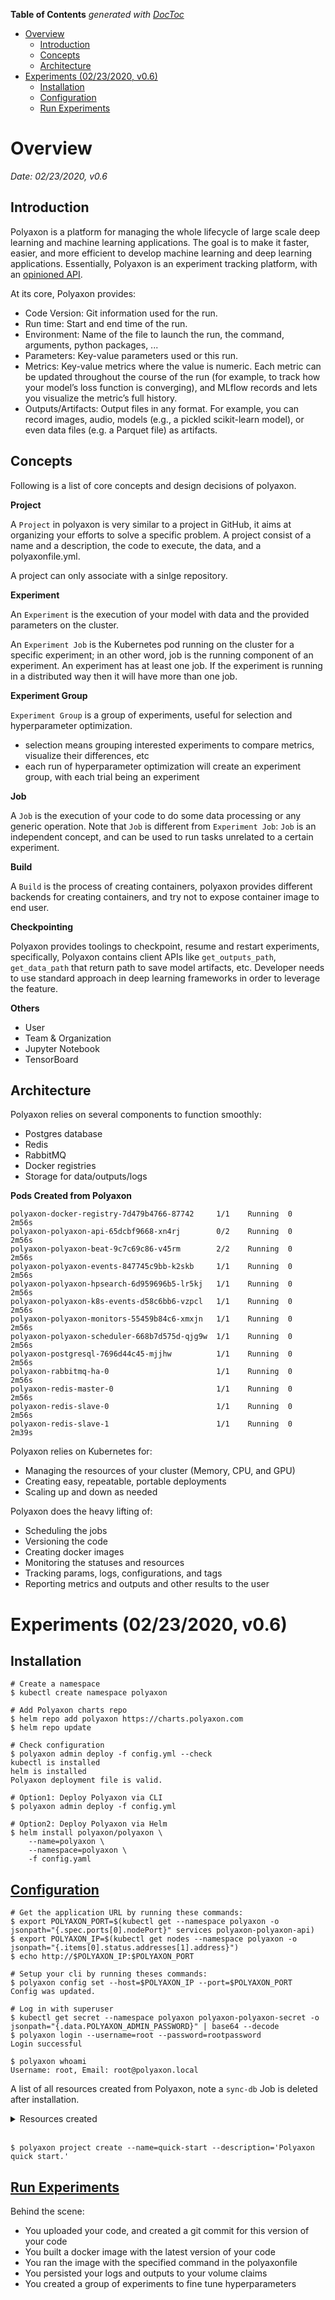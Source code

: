 <!-- START doctoc generated TOC please keep comment here to allow auto update -->
<!-- DON'T EDIT THIS SECTION, INSTEAD RE-RUN doctoc TO UPDATE -->
**Table of Contents**  *generated with [DocToc](https://github.com/thlorenz/doctoc)*

- [Overview](#overview)
  - [Introduction](#introduction)
  - [Concepts](#concepts)
  - [Architecture](#architecture)
- [Experiments (02/23/2020, v0.6)](#experiments-02232020-v06)
  - [Installation](#installation)
  - [Configuration](#configuration)
  - [Run Experiments](#run-experiments)

<!-- END doctoc generated TOC please keep comment here to allow auto update -->

# Overview

*Date: 02/23/2020, v0.6*

## Introduction

Polyaxon is a platform for managing the whole lifecycle of large scale deep learning and machine
learning applications. The goal is to make it faster, easier, and more efficient to develop machine
learning and deep learning applications. Essentially, Polyaxon is an experiment tracking platform,
with an [opinioned API](https://docs.polyaxon.com/references/polyaxon-tracking-api/).

At its core, Polyaxon provides:
- Code Version: Git information used for the run.
- Run time: Start and end time of the run.
- Environment: Name of the file to launch the run, the command, arguments, python packages, ...
- Parameters: Key-value parameters used or this run.
- Metrics: Key-value metrics where the value is numeric. Each metric can be updated throughout the course of the run (for example, to track how your model’s loss function is converging), and MLflow records and lets you visualize the metric’s full history.
- Outputs/Artifacts: Output files in any format. For example, you can record images, audio, models (e.g., a pickled scikit-learn model), or even data files (e.g. a Parquet file) as artifacts.

## Concepts

Following is a list of core concepts and design decisions of polyaxon.

**Project**

A `Project` in polyaxon is very similar to a project in GitHub, it aims at organizing your efforts
to solve a specific problem. A project consist of a name and a description, the code to execute,
the data, and a polyaxonfile.yml.

A project can only associate with a sinlge repository.

**Experiment**

An `Experiment` is the execution of your model with data and the provided parameters on the cluster.

An `Experiment Job` is the Kubernetes pod running on the cluster for a specific experiment; in an
other word, job is the running component of an experiment. An experiment has at least one job. If
the experiment is running in a distributed way then it will have more than one job.

**Experiment Group**

`Experiment Group` is a group of experiments, useful for selection and hyperparameter optimization.
- selection means grouping interested experiments to compare metrics, visualize their differences, etc
- each run of hyperparameter optimization will create an experiment group, with each trial being an experiment

**Job**

A `Job` is the execution of your code to do some data processing or any generic operation. Note that
`Job` is different from `Experiment Job`: `Job` is an independent concept, and can be used to run
tasks unrelated to a certain experiment.

**Build**

A `Build` is the process of creating containers, polyaxon provides different backends for creating
containers, and try not to expose container image to end user.

**Checkpointing**

Polyaxon provides toolings to checkpoint, resume and restart experiments, specifically, Polyaxon
contains client APIs like `get_outputs_path`, `get_data_path` that return path to save model
artifacts, etc. Developer needs to use standard approach in deep learning frameworks in order to
leverage the feature.

**Others**

- User
- Team & Organization
- Jupyter Notebook
- TensorBoard

## Architecture

Polyaxon relies on several components to function smoothly:
- Postgres database
- Redis
- RabbitMQ
- Docker registries
- Storage for data/outputs/logs

**Pods Created from Polyaxon**

```
polyaxon-docker-registry-7d479b4766-87742     1/1    Running  0         2m56s
polyaxon-polyaxon-api-65dcbf9668-xn4rj        0/2    Running  0         2m56s
polyaxon-polyaxon-beat-9c7c69c86-v45rm        2/2    Running  0         2m56s
polyaxon-polyaxon-events-847745c9bb-k2skb     1/1    Running  0         2m56s
polyaxon-polyaxon-hpsearch-6d959696b5-lr5kj   1/1    Running  0         2m56s
polyaxon-polyaxon-k8s-events-d58c6bb6-vzpcl   1/1    Running  0         2m56s
polyaxon-polyaxon-monitors-55459b84c6-xmxjn   1/1    Running  0         2m56s
polyaxon-polyaxon-scheduler-668b7d575d-qjg9w  1/1    Running  0         2m56s
polyaxon-postgresql-7696d44c45-mjjhw          1/1    Running  0         2m56s
polyaxon-rabbitmq-ha-0                        1/1    Running  0         2m56s
polyaxon-redis-master-0                       1/1    Running  0         2m56s
polyaxon-redis-slave-0                        1/1    Running  0         2m56s
polyaxon-redis-slave-1                        1/1    Running  0         2m39s
```

Polyaxon relies on Kubernetes for:
- Managing the resources of your cluster (Memory, CPU, and GPU)
- Creating easy, repeatable, portable deployments
- Scaling up and down as needed

Polyaxon does the heavy lifting of:
- Scheduling the jobs
- Versioning the code
- Creating docker images
- Monitoring the statuses and resources
- Tracking params, logs, configurations, and tags
- Reporting metrics and outputs and other results to the user

# Experiments (02/23/2020, v0.6)

## Installation

```
# Create a namespace
$ kubectl create namespace polyaxon

# Add Polyaxon charts repo
$ helm repo add polyaxon https://charts.polyaxon.com
$ helm repo update

# Check configuration
$ polyaxon admin deploy -f config.yml --check
kubectl is installed
helm is installed
Polyaxon deployment file is valid.

# Option1: Deploy Polyaxon via CLI
$ polyaxon admin deploy -f config.yml

# Option2: Deploy Polyaxon via Helm
$ helm install polyaxon/polyaxon \
    --name=polyaxon \
    --namespace=polyaxon \
    -f config.yaml
```

## [Configuration](https://docs.polyaxon.com/configuration/introduction/)

```
# Get the application URL by running these commands:
$ export POLYAXON_PORT=$(kubectl get --namespace polyaxon -o jsonpath="{.spec.ports[0].nodePort}" services polyaxon-polyaxon-api)
$ export POLYAXON_IP=$(kubectl get nodes --namespace polyaxon -o jsonpath="{.items[0].status.addresses[1].address}")
$ echo http://$POLYAXON_IP:$POLYAXON_PORT

# Setup your cli by running theses commands:
$ polyaxon config set --host=$POLYAXON_IP --port=$POLYAXON_PORT
Config was updated.

# Log in with superuser
$ kubectl get secret --namespace polyaxon polyaxon-polyaxon-secret -o jsonpath="{.data.POLYAXON_ADMIN_PASSWORD}" | base64 --decode
$ polyaxon login --username=root --password=rootpassword
Login successful

$ polyaxon whoami
Username: root, Email: root@polyaxon.local
```

A list of all resources created from Polyaxon, note a `sync-db` Job is deleted after installation.

<details><summary>Resources created</summary><p>

```
$ helm status polyaxon
LAST DEPLOYED: Thu Jan 23 14:10:09 2020
NAMESPACE: polyaxon
STATUS: DEPLOYED

RESOURCES:
==> v1/ConfigMap
NAME                             DATA  AGE
polyaxon-docker-registry-config  1     2m57s
polyaxon-polyaxon-config         82    2m57s
polyaxon-rabbitmq-ha             2     2m57s
polyaxon-redis                   3     2m57s
polyaxon-redis-health            6     2m57s

==> v1/Deployment
NAME                          READY  UP-TO-DATE  AVAILABLE  AGE
polyaxon-docker-registry      1/1    1           1          2m56s
polyaxon-polyaxon-api         0/1    1           0          2m56s
polyaxon-polyaxon-beat        1/1    1           1          2m56s
polyaxon-polyaxon-events      1/1    1           1          2m56s
polyaxon-polyaxon-hpsearch    1/1    1           1          2m56s
polyaxon-polyaxon-k8s-events  1/1    1           1          2m56s
polyaxon-polyaxon-monitors    1/1    1           1          2m56s
polyaxon-polyaxon-scheduler   1/1    1           1          2m56s

==> v1/Pod(related)
NAME                                          READY  STATUS   RESTARTS  AGE
polyaxon-docker-registry-7d479b4766-87742     1/1    Running  0         2m56s
polyaxon-polyaxon-api-65dcbf9668-xn4rj        0/2    Running  0         2m56s
polyaxon-polyaxon-beat-9c7c69c86-v45rm        2/2    Running  0         2m56s
polyaxon-polyaxon-events-847745c9bb-k2skb     1/1    Running  0         2m56s
polyaxon-polyaxon-hpsearch-6d959696b5-lr5kj   1/1    Running  0         2m56s
polyaxon-polyaxon-k8s-events-d58c6bb6-vzpcl   1/1    Running  0         2m56s
polyaxon-polyaxon-monitors-55459b84c6-xmxjn   1/1    Running  0         2m56s
polyaxon-polyaxon-scheduler-668b7d575d-qjg9w  1/1    Running  0         2m56s
polyaxon-postgresql-7696d44c45-mjjhw          1/1    Running  0         2m56s
polyaxon-rabbitmq-ha-0                        1/1    Running  0         2m56s
polyaxon-redis-master-0                       1/1    Running  0         2m56s
polyaxon-redis-slave-0                        1/1    Running  0         2m56s
polyaxon-redis-slave-1                        1/1    Running  0         2m39s

==> v1/Role
NAME                  AGE
polyaxon-rabbitmq-ha  2m56s

==> v1/RoleBinding
NAME                  AGE
polyaxon-rabbitmq-ha  2m56s

==> v1/Secret
NAME                             TYPE    DATA  AGE
polyaxon-docker-registry-secret  Opaque  1     2m57s
polyaxon-polyaxon-secret         Opaque  4     2m57s
polyaxon-postgresql              Opaque  1     2m57s
polyaxon-rabbitmq-ha             Opaque  6     2m57s

==> v1/Service
NAME                            TYPE       CLUSTER-IP  EXTERNAL-IP  PORT(S)                      AGE
polyaxon-docker-registry        NodePort   10.0.0.29   <none>       5000:31813/TCP               2m56s
polyaxon-polyaxon-api           NodePort   10.0.0.88   <none>       80:31811/TCP                 2m56s
polyaxon-postgresql             ClusterIP  10.0.0.105  <none>       5432/TCP                     2m56s
polyaxon-rabbitmq-ha            ClusterIP  10.0.0.98   <none>       15672/TCP,5672/TCP,4369/TCP  2m56s
polyaxon-rabbitmq-ha-discovery  ClusterIP  None        <none>       15672/TCP,5672/TCP,4369/TCP  2m56s
polyaxon-redis-headless         ClusterIP  None        <none>       6379/TCP                     2m56s
polyaxon-redis-master           ClusterIP  10.0.0.51   <none>       6379/TCP                     2m56s
polyaxon-redis-slave            ClusterIP  10.0.0.195  <none>       6379/TCP                     2m56s

==> v1/ServiceAccount
NAME                                      SECRETS  AGE
polyaxon-polyaxon-serviceaccount          1        2m56s
polyaxon-polyaxon-workers-serviceaccount  1        2m57s
polyaxon-rabbitmq-ha                      1        2m57s

==> v1/StatefulSet
NAME                   READY  AGE
polyaxon-rabbitmq-ha   1/1    2m56s
polyaxon-redis-master  1/1    2m56s
polyaxon-redis-slave   2/2    2m56s

==> v1beta1/Deployment
NAME                 READY  UP-TO-DATE  AVAILABLE  AGE
polyaxon-postgresql  1/1    1           1          2m56s


NOTES:
Polyaxon is currently running:


1. Get the application URL by running these commands:

  export POLYAXON_PORT=$(kubectl get --namespace polyaxon -o jsonpath="{.spec.ports[0].nodePort}" services polyaxon-polyaxon-api)

  export POLYAXON_IP=$(kubectl get nodes --namespace polyaxon -o jsonpath="{.items[0].status.addresses[1].address}")

  echo http://$POLYAXON_IP:$POLYAXON_PORT

2. Setup your cli by running theses commands:
  polyaxon config set --host=$POLYAXON_IP --port=$POLYAXON_PORT

3. Log in with superuser

  USER: root
  PASSWORD: Get login password with

    kubectl get secret --namespace polyaxon polyaxon-polyaxon-secret -o jsonpath="{.data.POLYAXON_ADMIN_PASSWORD}" | base64 --decode
```

</p></details></br>

```
$ polyaxon project create --name=quick-start --description='Polyaxon quick start.'
```

## [Run Experiments](https://docs.polyaxon.com/concepts/quick-start-internal-repo/)

Behind the scene:
- You uploaded your code, and created a git commit for this version of your code
- You built a docker image with the latest version of your code
- You ran the image with the specified command in the polyaxonfile
- You persisted your logs and outputs to your volume claims
- You created a group of experiments to fine tune hyperparameters
